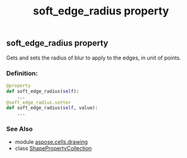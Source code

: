 ﻿---
title: soft_edge_radius property
second_title: Aspose.Cells for Python via .NET API References
description: 
type: docs
weight: 120
url: /aspose.cells.drawing/shapepropertycollection/soft_edge_radius/
is_root: false
---

## soft_edge_radius property


Gets and sets the radius of blur to apply to the edges, in unit of points.
### Definition:
```python
@property
def soft_edge_radius(self):
    ...
@soft_edge_radius.setter
def soft_edge_radius(self, value):
    ...
```

### See Also
* module [aspose.cells.drawing](../../)
* class [ShapePropertyCollection](/cells/python-net/aspose.cells.drawing/shapepropertycollection)
